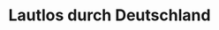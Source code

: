 ---
title: "Lautlos durch Deutschland"
url: /hohenbrunn/lautlos-durch-deutschland/
shop: Fahrrad
---